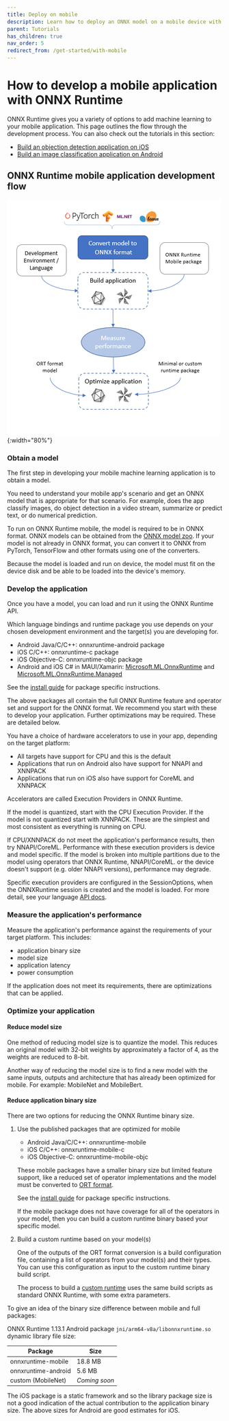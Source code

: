 ```yaml
---
title: Deploy on mobile
description: Learn how to deploy an ONNX model on a mobile device with ONNX Runtime
parent: Tutorials
has_children: true
nav_order: 5
redirect_from: /get-started/with-mobile
---
```


# How to develop a mobile application with ONNX Runtime

ONNX Runtime gives you a variety of options to add machine learning to your mobile application. This page outlines the flow through the development process. You can also check out the tutorials in this section:

* [Build an objection detection application on iOS](./deploy-ios.md)
* [Build an image classification application on Android](./deploy-android.md)

## ONNX Runtime mobile application development flow

![Steps to build for mobile platforms](../../../images/mobile.png){:width="80%"}

### Obtain a model

The first step in developing your mobile machine learning application is to obtain a model.

You need to understand your mobile app's scenario and get an ONNX model that is appropriate for that scenario. For example, does the app classify images, do object detection in a video stream, summarize or predict text, or do numerical prediction.

To run on ONNX Runtime mobile, the model is required to be in ONNX format. ONNX models can be obtained from the [ONNX model zoo](https://github.com/onnx/models). If your model is not already in ONNX format, you can convert it to ONNX from PyTorch, TensorFlow and other formats using one of the converters.

Because the model is loaded and run on device, the model must fit on the device disk and be able to be loaded into the device's memory.

### Develop the application

Once you have a model, you can load and run it using the ONNX Runtime API.

Which language bindings and runtime package you use depends on your chosen development environment and the target(s) you are developing for.

* Android Java/C/C++: onnxruntime-android package
* iOS C/C++: onnxruntime-c package
* iOS Objective-C: onnxruntime-objc package
* Android and iOS C# in MAUI/Xamarin: [Microsoft.ML.OnnxRuntime](https://www.nuget.org/packages/Microsoft.ML.OnnxRuntime/) and [Microsoft.ML.OnnxRuntime.Managed](https://www.nuget.org/packages/Microsoft.ML.OnnxRuntime.Managed/)

See the [install guide](https://onnxruntime.ai/docs/install/#install-on-web-and-mobile) for package specific instructions.

The above packages all contain the full ONNX Runtime feature and operator set and support for the ONNX format. We recommend you start with these to develop your application. Further optimizations may be required. These are detailed below.

You have a choice of hardware accelerators to use in your app, depending on the target platform:

* All targets have support for CPU and this is the default
* Applications that run on Android also have support for NNAPI and XNNPACK
* Applications that run on iOS also have support for CoreML and XNNPACK

Accelerators are called Execution Providers in ONNX Runtime.

If the model is quantized, start with the CPU Execution Provider. If the model is not quantized start with XNNPACK. These are the simplest and most consistent as everything is running on CPU.

If CPU/XNNPACK do not meet the application's performance results, then try NNAPI/CoreML. Performance with these execution providers is device and model specific. If the model is broken into multiple partitions due to the model using operators that ONNX Runtime, NNAPI/CoreML. or the device doesn't support (e.g. older NNAPI versions), performance may degrade.

Specific execution providers are configured in the SessionOptions, when the ONNXRuntime session is created and the model is loaded. For more detail, see your language [API docs](../../api).

### Measure the application's performance

Measure the application's performance against the requirements of your target platform. This includes:

* application binary size
* model size
* application latency
* power consumption

If the application does not meet its requirements, there are optimizations that can be applied.

### Optimize your application

#### Reduce model size

One method of reducing model size is to quantize the model. This reduces an original model with 32-bit weights by approximately a factor of 4, as the weights are reduced to 8-bit.

Another way of reducing the model size is to find a new model with the same inputs, outputs and architecture that has already been optimized for mobile. For example: MobileNet and MobileBert.

#### Reduce application binary size

There are two options for reducing the ONNX Runtime binary size.

1. Use the published packages that are optimized for mobile

   * Android Java/C/C++: onnxruntime-mobile
   * iOS C/C++: onnxruntime-mobile-c
   * iOS Objective-C: onnxruntime-mobile-objc

   These mobile packages have a smaller binary size but limited feature support, like a reduced set of operator implementations and the model must be converted to [ORT format](../../reference/ort-format-models.md#convert-onnx-models-to-ort-format).

   See the [install guide](../../install/#install-on-web-and-mobile) for package specific instructions.

   If the mobile package does not have coverage for all of the operators in your model, then you can build a custom runtime binary based your specific model.

2. Build a custom runtime based on your model(s)

   One of the outputs of the ORT format conversion is a build configuration file, containing a list of operators from your model(s) and their types. You can use this configuration as input to the custom runtime binary build script.

   The process to build a [custom runtime](../../build/custom.md) uses the same build scripts as standard ONNX Runtime, with some extra parameters.

To give an idea of the binary size difference between mobile and full packages:

ONNX Runtime 1.13.1 Android package `jni/arm64-v8a/libonnxruntime.so` dynamic library file size:

|Package|Size|
|-|-|
|onnxruntime-mobile|18.8 MB|
|onnxruntime-android|5.6 MB|
|custom (MobileNet)|_Coming soon_|

The iOS package is a static framework and so the library package size is not a good indication of the actual contribution to the application binary size. The above sizes for Android are good estimates for iOS.
